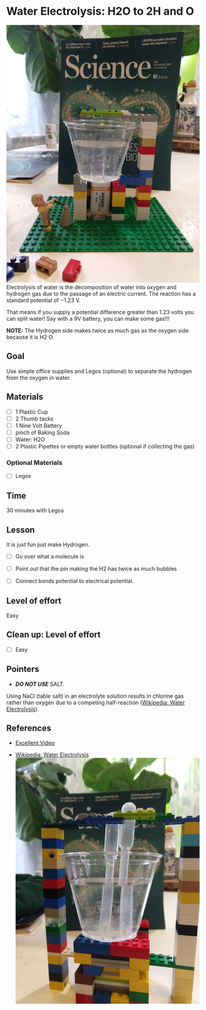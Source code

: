 # Water Electrolysis: H2O to 2H and O
![H2O Lego](./images/H2O_Lego_2.jpg )
Electrolysis of water is the decomposition of water into oxygen and hydrogen gas due to the passage of an electric current. The reaction has a standard potential of −1.23 V.

 That means if you supply a potential difference greater than 1.23 volts you can split water!  Say with a 9V battery, you can make some gas!!!

 **NOTE:**  The Hydrogen side makes twice as much gas as the oxygen side because it is H2  O.  

## Goal
Use simple office supplies and Legos (optional) to separate the hydrogen from the oxygen in water.



## Materials
- [ ] 1 Plastic Cup
- [ ] 2 Thumb tacks
- [ ] 1 Nine Volt Battery
- [ ] pinch of Baking Soda
- [ ] Water: H2O
- [ ] 2 Plastic Pipettes or empty water bottles (optional if collecting the gas)

### Optional Materials
- [ ] Legos

## Time
30 minutes with Legos
## Lesson
It is just fun just make Hydrogen.
- [ ] Go over what a molecule is
- [ ] Point out that the pin making the H2 has twice as much bubbles
- [ ] Connect bonds potential to electrical potential.  


## Level of effort
Easy

## Clean up: Level of effort
- [ ] Easy

## Pointers

* ***DO NOT USE*** SALT.

Using NaCl (table salt) in an electrolyte solution results in chlorine gas rather than oxygen due to a competing half-reaction ([Wikipedia: Water Electrolysis](https://en.wikipedia.org/wiki/Electrolysis_of_water)).


## References
* [Excellent Video](https://www.youtube.com/watch?v=HQ9Fhd7P_HA)

* [Wikipedia: Water Electrolysis](https://en.wikipedia.org/wiki/Electrolysis_of_water)
![H2O Lego](./images/H2O_Lego.jpg )
